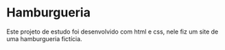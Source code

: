 # Hamburgueria
Este projeto de estudo foi desenvolvido com html e css, nele fiz um site de uma hamburgueria fictícia.
